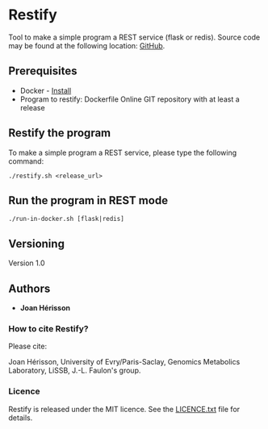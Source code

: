 # Restify

Tool to make a simple program a REST service (flask or redis). Source code may be found at the following location: [GitHub](https://github.com/brsynth/restify).

## Prerequisites

* Docker - [Install](https://docs.docker.com/install/)
* Program to restify:
 Dockerfile
 Online GIT repository with at least a release

## Restify the program

To make a simple program a REST service, please type the following command:
```
./restify.sh <release_url>
```

## Run the program in REST mode

```
./run-in-docker.sh [flask|redis]
```


## Versioning

Version 1.0

## Authors

* **Joan Hérisson**

### How to cite Restify?
Please cite:

Joan Hérisson, University of Evry/Paris-Saclay, Genomics Metabolics Laboratory, LiSSB, J.-L. Faulon's group.

### Licence
Restify is released under the MIT licence. See the [LICENCE.txt](https://github.com/brsynth/restify/blob/master/LICENSE.txt) file for details.
